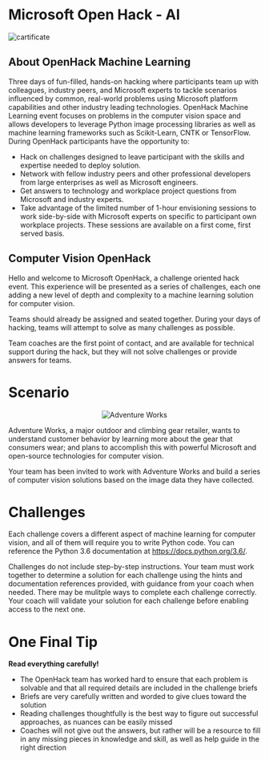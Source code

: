 # Microsoft Open Hack - AI

![cartificate](https://user-images.githubusercontent.com/7014697/50150889-36c73e80-0274-11e9-8376-6db823546520.png)

## About OpenHack Machine Learning 
Three days of fun-filled, hands-on hacking where participants team up with colleagues, industry peers, and Microsoft experts to tackle scenarios influenced by common, real-world problems using Microsoft platform capabilities and other industry leading technologies. OpenHack Machine Learning event focuses on problems in the computer vision space and allows developers to leverage Python image processing libraries as well as machine learning frameworks such as Scikit-Learn, CNTK or TensorFlow. During OpenHack participants have the opportunity to:
- Hack on challenges designed to leave participant with the skills and expertise needed to deploy solution.
- Network with fellow industry peers and other professional developers from large enterprises as well as Microsoft engineers. 
- Get answers to technology and workplace project questions from Microsoft and industry experts. 
- Take advantage of the limited number of 1-hour envisioning sessions to work side-by-side with Microsoft experts on specific to participant own workplace projects. These sessions are available on a first come, first served basis. 

## Computer Vision OpenHack
Hello and welcome to Microsoft OpenHack, a challenge oriented hack event. This experience will be presented as a series of challenges, each one adding a new level of depth and complexity to a machine learning solution for computer vision.

Teams should already be assigned and seated together. During your days of hacking, teams will attempt to solve as many challenges as possible.

Team coaches are the first point of contact, and are available for technical support during the hack, but they will not solve challenges or provide answers for teams.

# Scenario
<p align="center">
<img src="https://user-images.githubusercontent.com/7014697/49985603-5f240580-ff21-11e8-8146-962deae154d4.jpg" alt="Adventure Works" style="max-width:100%;">
</p>

Adventure Works, a major outdoor and climbing gear retailer, wants to understand customer behavior by learning more about the gear that consumers wear; and plans to accomplish this with powerful Microsoft and open-source technologies for computer vision.

Your team has been invited to work with Adventure Works and build a series of computer vision solutions based on the image data they have collected.

# Challenges
Each challenge covers a different aspect of machine learning for computer vision, and all of them will require you to write Python code. You can reference the Python 3.6 documentation at https://docs.python.org/3.6/.

Challenges do not include step-by-step instructions. Your team must work together to determine a solution for each challenge using the hints and documentation references provided, with guidance from your coach when needed. There may be mulitple ways to complete each challenge correctly. Your coach will validate your solution for each challenge before enabling access to the next one.

# One Final Tip
**Read everything carefully!**

- The OpenHack team has worked hard to ensure that each problem is solvable and that all required details are included in the challenge briefs
- Briefs are very carefully written and worded to give clues toward the solution
- Reading challenges thoughtfully is the best way to figure out successful approaches, as nuances can be easily missed
- Coaches will not give out the answers, but rather will be a resource to fill in any missing pieces in knowledge and skill, as well as help guide in the right direction
